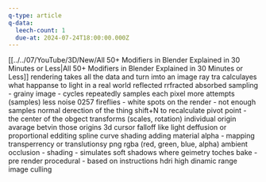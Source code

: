 ```yaml
---
q-type: article
q-data:
  leech-count: 1
  due-at: 2024-07-24T18:00:00.000Z
---
```

[[../../07/YouTube/3D/New/All 50+ Modifiers in Blender Explained in 30 Minutes or Less|All 50+ Modifiers in Blender Explained in 30 Minutes or Less]]
rendering takes all the data and turn imto an image
ray tra calculayes what happanse to light in a real world
    reflected
    rrfracted
    absorbed
sampling - grainy image - cycles repeatedly samples each pixel 
more attempts (samples) less noise
0257 fireflies - white spots on the render - not enough samples
normal derection of the thing shift+N to recalculate
pivot point - the center of the obgect transforms (scales, rotation) 
    individual origin
    avarage betvin those origins
    3d cursor
falloff like light deffusion or proportional edditing
spline curve
shading adding material
alpha - mapping transperrency or translutionsy
    png rgba (red, green, blue, alpha)
ambient occlusion - shading - simulates soft shadows where geimetry toches
bake - pre render
procedural - based on instructions
hdri high dinamic range image
culling